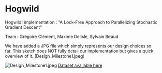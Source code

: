 # Hogwild
Hogwild! implementation : "A Lock-Free Approach to Parallelizing Stochastic Gradient Descent"

Team : Grégoire Clément, Maxime Delisle, Sylvain Beaud

We have added a JPG file which simply represents our design choices so far. 
This sketch does NOT fully detail our implementation but gives a quick overview of it.
(Design_Milestone1.jpeg)

![Design_Milestone1.jpeg][design]
[Dataset available here][dataset]

[design]: https://imgur.com/R7I3OYk.jpg
[dataset]: http://www.ai.mit.edu/projects/jmlr/papers/volume5/lewis04a/lyrl2004_rcv1v2_README.htm